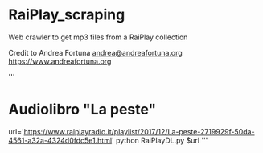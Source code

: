 # RaiPlay_scraping
Web crawler to get mp3 files from a RaiPlay collection

Credit to
Andrea Fortuna                                                                                                                 andrea@andreafortuna.org                                                                                                     https://www.andreafortuna.org 

'''
# Audiolibro "La peste"                                                                                                                                                             
url='https://www.raiplayradio.it/playlist/2017/12/La-peste-2719929f-50da-4561-a32a-4324d0fdc5e1.html'
python RaiPlayDL.py $url
'''

